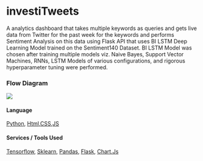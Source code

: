 # investiTweets
A analytics dashboard that takes multiple keywords as queries and gets live data from Twitter for the past week for the keywords and performs Sentiment Analysis on this data using Flask API that uses BI LSTM Deep Learning Model trained on the Sentiment140 Dataset. BI LSTM Model was chosen after training multiple models viz. Naive Bayes, Support Vector Machines, RNNs, LSTM Models of various configurations, and rigorous hyperparameter tuning were performed.

### Flow Diagram
![](https://github.com/shivanshu1641/investiTweets/blob/main/FlowChart.png?raw=true)

#### Language

[Python](https://linktodocumentation), [Html](https://dart.dev/),[CSS](),[JS]()

#### Services / Tools Used
[Tensorflow](https://dialogflow.cloud.google.com/), [Sklearn](https://flutter.dev/), [Pandas](), [Flask](), [Chart.Js]()
